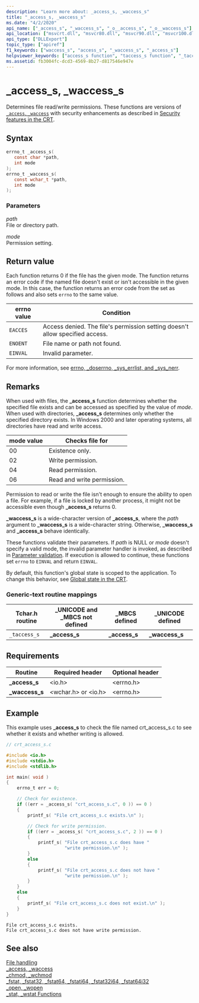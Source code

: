 ```yaml
---
description: "Learn more about: _access_s, _waccess_s"
title: "_access_s, _waccess_s"
ms.date: "4/2/2020"
api_name: ["_access_s", "_waccess_s", "_o__access_s", "_o__waccess_s"]
api_location: ["msvcrt.dll", "msvcr80.dll", "msvcr90.dll", "msvcr100.dll", "msvcr100_clr0400.dll", "msvcr110.dll", "msvcr110_clr0400.dll", "msvcr120.dll", "msvcr120_clr0400.dll", "ucrtbase.dll", "api-ms-win-crt-filesystem-l1-1-0.dll", "api-ms-win-crt-private-l1-1-0.dll"]
api_type: ["DLLExport"]
topic_type: ["apiref"]
f1_keywords: ["waccess_s", "access_s", "_waccess_s", "_access_s"]
helpviewer_keywords: ["access_s function", "taccess_s function", "_taccess_s function", "waccess_s function", "_access_s function", "_waccess_s function"]
ms.assetid: fb3004fc-dcd3-4569-8b27-d817546e947e
---
```

# _access_s, _waccess_s

Determines file read/write permissions. These functions are versions of [`_access`, `_waccess`](access-waccess.md) with security enhancements as described in [Security features in the CRT](../security-features-in-the-crt.md).

## Syntax

```C
errno_t _access_s(
   const char *path,
   int mode
);
errno_t _waccess_s(
   const wchar_t *path,
   int mode
);
```

### Parameters

*path*<br/>
File or directory path.

*mode*<br/>
Permission setting.

## Return value

Each function returns 0 if the file has the given mode. The function returns an error code if the named file doesn't exist or isn't accessible in the given mode. In this case, the function returns an error code from the set as follows and also sets `errno` to the same value.

|errno value|Condition|
|-|-|
`EACCES`|Access denied. The file's permission setting doesn't allow specified access.
`ENOENT`|File name or path not found.
`EINVAL`|Invalid parameter.

For more information, see [errno, _doserrno, _sys_errlist, and _sys_nerr](../errno-doserrno-sys-errlist-and-sys-nerr.md).

## Remarks

When used with files, the **_access_s** function determines whether the specified file exists and can be accessed as specified by the value of *mode*. When used with directories, **_access_s** determines only whether the specified directory exists. In Windows 2000 and later operating systems, all directories have read and write access.

|mode value|Checks file for|
|----------------|---------------------|
|00|Existence only.|
|02|Write permission.|
|04|Read permission.|
|06|Read and write permission.|

Permission to read or write the file isn't enough to ensure the ability to open a file. For example, if a file is locked by another process, it might not be accessible even though **_access_s** returns 0.

**_waccess_s** is a wide-character version of **_access_s**, where the *path* argument to **_waccess_s** is a wide-character string. Otherwise, **_waccess_s** and **_access_s** behave identically.

These functions validate their parameters. If *path* is NULL or *mode* doesn't specify a valid mode, the invalid parameter handler is invoked, as described in [Parameter validation](../parameter-validation.md). If execution is allowed to continue, these functions set `errno` to `EINVAL` and return `EINVAL`.

By default, this function's global state is scoped to the application. To change this behavior, see [Global state in the CRT](../global-state.md).

### Generic-text routine mappings

|Tchar.h routine|_UNICODE and _MBCS not defined|_MBCS defined|_UNICODE defined|
|---------------------|--------------------------------------|--------------------|-----------------------|
|`_taccess_s`|**_access_s**|**_access_s**|**_waccess_s**|

## Requirements

|Routine|Required header|Optional header|
|-------------|---------------------|---------------------|
|**_access_s**|\<io.h>|\<errno.h>|
|**_waccess_s**|\<wchar.h> or \<io.h>|\<errno.h>|

## Example

This example uses **_access_s** to check the file named crt_access_s.c to see whether it exists and whether writing is allowed.

```C
// crt_access_s.c

#include <io.h>
#include <stdio.h>
#include <stdlib.h>

int main( void )
{
    errno_t err = 0;

    // Check for existence.
    if ((err = _access_s( "crt_access_s.c", 0 )) == 0 )
    {
        printf_s( "File crt_access_s.c exists.\n" );

        // Check for write permission.
        if ((err = _access_s( "crt_access_s.c", 2 )) == 0 )
        {
            printf_s( "File crt_access_s.c does have "
                      "write permission.\n" );
        }
        else
        {
            printf_s( "File crt_access_s.c does not have "
                      "write permission.\n" );
        }
    }
    else
    {
        printf_s( "File crt_access_s.c does not exist.\n" );
    }
}
```

```Output
File crt_access_s.c exists.
File crt_access_s.c does not have write permission.
```

## See also

[File handling](../file-handling.md)\
[_access, _waccess](access-waccess.md)\
[_chmod, _wchmod](chmod-wchmod.md)\
[_fstat, _fstat32, _fstat64, _fstati64, _fstat32i64, _fstat64i32](fstat-fstat32-fstat64-fstati64-fstat32i64-fstat64i32.md)\
[_open, _wopen](open-wopen.md)\
[_stat, _wstat Functions](stat-functions.md)
